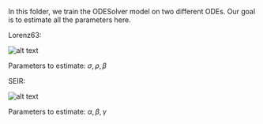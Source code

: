 In this folder, we train the ODESolver model on two different ODEs. Our goal is to estimate all the parameters here.

Lorenz63:

![alt text](https://wikimedia.org/api/rest_v1/media/math/render/svg/7928004d58943529a7be774575a62ca436a82a7f)

Parameters to estimate: $\sigma, \rho, \beta$

<!-- Duffing equation:

![alt text](https://wikimedia.org/api/rest_v1/media/math/render/svg/4881d84893e137772068573bb1218fc1e2b295cd)

Parameters to estimate: $\alpha, \beta, \gamma, \delta, \omega$ -->

SEIR:

![alt text](https://miro.medium.com/max/1056/1*dXCHv_pSYiMG90efXiFNPQ.png)

Parameters to estimate: $\alpha, \beta, \gamma$
